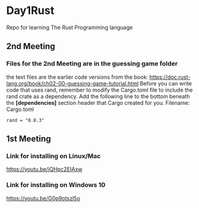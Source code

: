 # Day1Rust
Repo for learning The Rust Programming language
## 2nd Meeting
### Files for the 2nd Meeting are in the guessing game folder
the text files are the earlier code versions from the book: https://doc.rust-lang.org/book/ch02-00-guessing-game-tutorial.html
Before you can write code that uses rand, remember to modify the Cargo.toml file to include the rand crate as a dependency. Add the following line to the bottom beneath the **[dependencies]** section header that Cargo created for you.
Filename: Cargo.toml

 `rand = "0.8.3" `

## 1st Meeting
### Link for installing on Linux/Mac
https://youtu.be/jQHpc2EIAxw
### Link for installing on Windows 10
https://youtu.be/G0p9otszl5o
